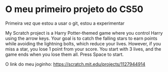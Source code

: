 # O meu primeiro projeto do CS50

Primeira vez que estou a usar  o git, estou a experimentar

My Scratch project is a Harry Potter-themed game where you 
control Harry using the arrow keys. Your goal is to catch the 
falling stars to earn points while avoiding the lightning bolts, 
which reduce your lives. However, if you miss a star, you lose 1 
point from your score. You start with 3 lives, and the game ends 
when you lose them all. Press Space to start.

O link do meu joginho:
https://scratch.mit.edu/projects/1127944914
